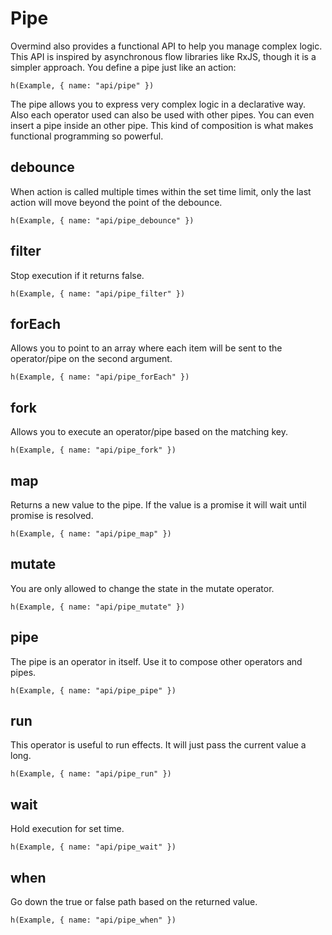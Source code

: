# Pipe

Overmind also provides a functional API to help you manage complex logic. This API is inspired by asynchronous flow libraries like RxJS, though it is a simpler approach. You define a pipe just like an action:

```marksy
h(Example, { name: "api/pipe" })
```

The pipe allows you to express very complex logic in a declarative way. Also each operator used can also be used with other pipes. You can even insert a pipe inside an other pipe. This kind of composition is what makes functional programming so powerful.

## debounce
When action is called multiple times within the set time limit, only the last action will move beyond the point of the debounce.

```marksy
h(Example, { name: "api/pipe_debounce" })
```

## filter
Stop execution if it returns false.

```marksy
h(Example, { name: "api/pipe_filter" })
```

## forEach
Allows you to point to an array where each item will be sent to the operator/pipe on the second argument.

```marksy
h(Example, { name: "api/pipe_forEach" })
```

## fork
Allows you to execute an operator/pipe based on the matching key.

```marksy
h(Example, { name: "api/pipe_fork" })
```

## map
Returns a new value to the pipe. If the value is a promise it will wait until promise is resolved.

```marksy
h(Example, { name: "api/pipe_map" })
```

## mutate
You are only allowed to change the state in the mutate operator.

```marksy
h(Example, { name: "api/pipe_mutate" })
```

## pipe
The pipe is an operator in itself. Use it to compose other operators and pipes.

```marksy
h(Example, { name: "api/pipe_pipe" })
```

## run
This operator is useful to run effects. It will just pass the current value a long.

```marksy
h(Example, { name: "api/pipe_run" })
```

## wait
Hold execution for set time.

```marksy
h(Example, { name: "api/pipe_wait" })
```

## when
Go down the true or false path based on the returned value.

```marksy
h(Example, { name: "api/pipe_when" })
```


